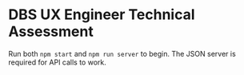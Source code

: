 # DBS UX Engineer Technical Assessment

Run both `npm start` and `npm run server` to begin. The JSON server is required for API calls to work.

